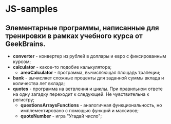 # JS-samples
## Элементарные программы, написанные для тренировки в рамках учебного курса от GeekBrains.

* __converter__ - конвертер из рублей в доллары и евро с фиксированным курсом;
* __calculator__ - какое-то подобие калькулятора;
  * __areaCalculator__ - программа, вычисляющая площадь трапеции;
* __bank__ - вычисляет сложные проценты для заданной суммы вклада и количества лет вклада;
* __quotes__ - программа на ветвления и циклы. При правильном ответе на одну загадку переходит к следующей. Не чувствительна к регистру;
  * __questionsArraysFunctions__ - аналогичная функциональность, но имплементировано с помощью функций и массивов;
  * __quoteNumber__ - игра "Угадай число";

